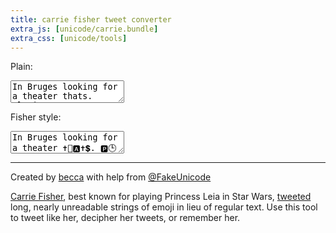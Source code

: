 ```yaml
---
title: carrie fisher tweet converter
extra_js: [unicode/carrie.bundle]
extra_css: [unicode/tools]
---
```


Plain:

<textarea id="in" class="text_box">In Bruges looking for a theater thats. playing. rogue. one..gary. heard. i. Do. some. of. my best. work. in. it</textarea>

Fisher style:
<textarea id="out" class="text_box">In Bruges looking for a theater ✝️🏨🅰✝️💲. 🅿️🕒🅰✌🏼ℹ♑️g. ®🅾️g⛎📧. 🅾️♑️📧..g🅰®✌🏼. 🏨📧🅰®d. ℹ. D🅾️. 💲🅾️Ⓜ️📧. 🅾️f. Ⓜ️✌🏼 🅱️📧💲✝️. 〰🅾️®k. ℹ♑️. ℹ✝️</textarea>

---

Created by [becca] with help from [@FakeUnicode]

[Carrie Fisher], best known for playing Princess Leia in Star Wars,
[tweeted][carriefisher] long, nearly unreadable strings of emoji in lieu of
regular text. Use this tool to tweet like her, decipher her tweets, or remember
her.

[becca]: /
[@FakeUnicode]: https://twitter.com/FakeUnicode
[Carrie Fisher]: https://en.m.wikipedia.org/wiki/Carrie_Fisher
[carriefisher]: https://twitter.com/carrieffisher
